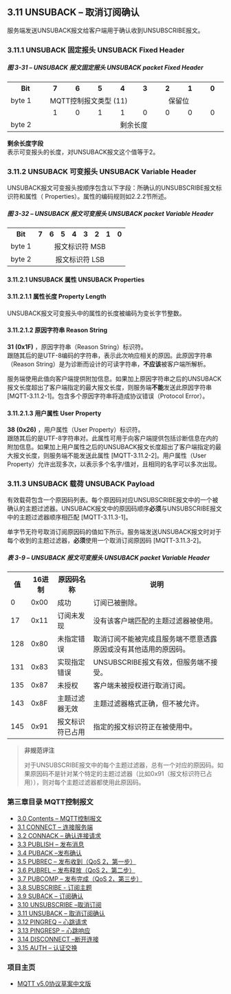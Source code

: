 ## 3.11 UNSUBACK – 取消订阅确认

服务端发送UNSUBACK报文给客户端用于确认收到UNSUBSCRIBE报文。

### 3.11.1 UNSUBACK 固定报头 UNSUBACK Fixed Header

##### 图 3-31 – UNSUBACK 报文固定报头  UNSUBACK packet Fixed Header

<table>
   <tr>
     <th width="95">Bit</th>
     <th width="55">7</th>
     <th width="55">6</th>
     <th width="55">5</th>
     <th width="55">4</th>
     <th width="55">3</th>
     <th width="55">2</th>
     <th width="55">1</th>
     <th width="55">0</th>
   </tr>
   <tr>
     <td>byte 1</td>
     <td colspan="4" align="center">MQTT控制报文类型 (11)</td>
     <td colspan="4" align="center">保留位</td>
   </tr>
   <tr>
       <td></td>
       <td align="center">1</td>
       <td align="center">0</td>
       <td align="center">1</td>
       <td align="center">1</td>
       <td align="center">0</td>
       <td align="center">0</td>
       <td align="center">0</td>
       <td align="center">0</td>
     </tr>
   <tr>
     <td>byte 2</td>
     <td colspan="8" align="center">剩余长度</td>
   </tr>
 </table>

**剩余长度字段**  
表示可变报头的长度，对UNSUBACK报文这个值等于2。

### 3.11.2 UNSUBACK 可变报头 UNSUBACK Variable Header

UNSUBACK报文可变报头按顺序包含以下字段：所确认的UNSUBSCRIBE报文标识符和属性（ Properties）。属性的编码规则如2.2.2节所述。

##### 图 3-32 – UNSUBACK 报文可变报头 UNSUBACK packet Variable Header

<table>
   <tr>
     <th>Bit</th>
     <th>7</th>
     <th>6</th>
     <th>5</th>
     <th>4</th>
     <th>3</th>
     <th>2</th>
     <th>1</th>
     <th>0</th>
   </tr>
   <tr>
     <td>byte 1</td>
     <td colspan="8" align="center">报文标识符 MSB</td>
   </tr>
   <tr>
     <td>byte 2</td>
     <td colspan="8" align="center">报文标识符 LSB</td>
   </tr>
 </table>

#### 3.11.2.1 UNSUBACK 属性 UNSUBACK Properties

#### 3.11.2.1.1 属性长度 Property Length

UNSUBACK报文可变报头中的属性的长度被编码为变长字节整数。

#### 3.11.2.1.2 原因字符串 Reason String

**31 (0x1F)** ，原因字符串（Reason String）标识符。  
跟随其后的是UTF-8编码的字符串，表示此次响应相关的原因。此原因字符串（Reason String）是为诊断而设计的可读字符串，**不应该**被客户端所解析。

服务端使用此值向客户端提供附加信息。如果加上原因字符串之后的UNSUBACK报文长度超出了客户端指定的最大报文长度，则服务端**不能**发送此原因字符串 \[MQTT-3.11.2-1\]。包含多个原因字符串将造成协议错误（Protocol Error）。

#### 3.11.2.1.3 用户属性 User Property

**38 (0x26)** ，用户属性（User Property）标识符。  
跟随其后的是UTF-8字符串对。此属性可用于向客户端提供包括诊断信息在内的附加信息。如果加上用户属性之后的UNSUBACK报文长度超出了客户端指定的最大报文长度，则服务端不能发送此属性 \[MQTT-3.11.2-2\]。用户属性（User Property）允许出现多次，以表示多个名字/值对，且相同的名字可以多次出现。

### 3.11.3 UNSUBACK 载荷 UNSUBACK Payload

有效载荷包含一个原因码列表。每个原因码对应UNSUBSCRIBE报文中的一个被确认的主题过滤器。UNSUBACK报文中的原因码顺序**必须**与UNSUBSCRIBE报文中的主题过滤器顺序相匹配 \[MQTT-3.11.3-1\]。

单字节无符号取消订阅原因码的值如下所示。服务端发送UNSUBACK报文时对于每个收到的主题过滤器，**必须**使用一个取消订阅原因码 \[MQTT-3.11.3-2\]。

##### 表 3-9 – UNSUBACK 报文可变报头 UNSUBACK packet Variable Header

<table>
  <tr>
    <th>值</th>
    <th>16进制</th>
	<th>原因码名称</th>
	<th>说明</th>
  </tr>
  <tr>
    <td>0</td>
    <td>0x00</td>
	<td>成功</td>
	<td>订阅已被删除。</td>
  </tr>
  <tr>
    <td>17</td>
    <td>0x11</td>
	<td>订阅未发现</td>
	<td>没有该客户端匹配的主题过滤器被使用。</td>
  </tr>
  <tr>
    <td>128</td>
    <td>0x80</td>
	<td>未指定错误</td>
	<td>取消订阅不能被完成且服务端不愿意透露原因或没有其他适用的原因码。</td>
  </tr>
  <tr>
    <td>131</td>
    <td>0x83</td>
	<td>实现指定错误</td>
	<td>UNSUBSCRIBE报文有效，但服务端不接受。</td>
  </tr>
  <tr>
    <td>135</td>
    <td>0x87</td>
	<td>未授权</td>
	<td>客户端未被授权进行取消订阅。</td>
  </tr>
  <tr>
    <td>143</td>
    <td>0x8F</td>
	<td>主题过滤器无效</td>
	<td>主题过滤器格式正确，但不被允许。</td>
  </tr>
  <tr>
    <td>145</td>
    <td>0x91</td>
	<td>报文标识符已占用</td>
	<td>指定的报文标识符正在被使用中。</td>
  </tr>
</table>

> **非规范评注**
>
> 对于UNSUBSCRIBE报文中的每个主题过滤器，总有一个对应的原因码。如果原因码不是针对某个特定的主题过滤器（比如0x91（报文标识符已占用）），则对每个主题过滤器都使用此原因码。


### 第三章目录 MQTT控制报文

- [3.0 Contents – MQTT控制报文](03-ControlPackets.md)
- [3.1 CONNECT – 连接服务端](0301-CONNECT.md)
- [3.2 CONNACK – 确认连接请求](0302-CONNACK.md)
- [3.3 PUBLISH – 发布消息](0303-PUBLISH.md)
- [3.4 PUBACK –发布确认](0304-PUBACK.md)
- [3.5 PUBREC – 发布收到（QoS 2，第一步）](0305-PUBREC.md)
- [3.6 PUBREL – 发布释放（QoS 2，第二步）](0306-PUBREL.md)
- [3.7 PUBCOMP – 发布完成（QoS 2，第三步）](0307-PUBCOMP.md)
- [3.8 SUBSCRIBE - 订阅主题](0308-SUBSCRIBE.md)
- [3.9 SUBACK – 订阅确认](0309-SUBACK.md)
- [3.10 UNSUBSCRIBE –取消订阅](0310-UNSUBSCRIBE.md)
- [3.11 UNSUBACK – 取消订阅确认](0311-UNSUBACK.md)
- [3.12 PINGREQ – 心跳请求](0312-PINGREQ.md)
- [3.13 PINGRESP – 心跳响应](0313-PINGRESP.md)
- [3.14 DISCONNECT –断开连接](0314-DISCONNECT.md)
- [3.15 AUTH – 认证交换](0315-AUTH.md)

### 项目主页

- [MQTT v5.0协议草案中文版](https://github.com/hui6075/mqtt_v5)


